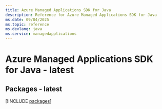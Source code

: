 ```yaml
---
title: Azure Managed Applications SDK for Java
description: Reference for Azure Managed Applications SDK for Java
ms.date: 09/04/2025
ms.topic: reference
ms.devlang: java
ms.service: managedapplications
---
```

# Azure Managed Applications SDK for Java - latest
## Packages - latest
[!INCLUDE [packages](managed-applications-index.md)]